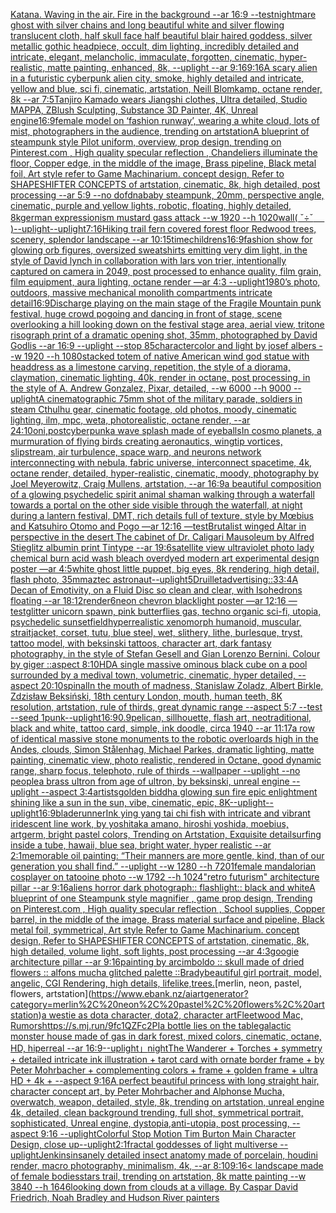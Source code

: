 [Katana. Waving in the air. Fire in the background --ar 16:9 --test](https://www.ebank.nz/aiartgenerator?category=Katana.%20Waving%20in%20the%20air.%20Fire%20in%20the%20background%20--ar%2016%3A9%20--test)[nightmare ghost with silver chains and long beautiful white and silver flowing translucent cloth, half skull face half beautiful blair haired goddess, silver metallic gothic headpiece, occult, dim lighting, incredibly detailed and intricate, elegant, melancholic, immaculate, forgotten, cinematic, hyper-realistic, matte painting, enhanced, 8k, --uplight --ar 9:16](https://www.ebank.nz/aiartgenerator?category=nightmare%20ghost%20with%20silver%20chains%20and%20long%20beautiful%20white%20and%20silver%20flowing%20translucent%20cloth%2C%20half%20skull%20face%20half%20beautiful%20blair%20haired%20goddess%2C%20silver%20metallic%20gothic%20headpiece%2C%20occult%2C%20dim%20lighting%2C%20incredibly%20detailed%20and%20intricate%2C%20elegant%2C%20melancholic%2C%20immaculate%2C%20forgotten%2C%20cinematic%2C%20hyper-realistic%2C%20matte%20painting%2C%20enhanced%2C%208k%2C%20--uplight%20--ar%209%3A16)[9:16](https://www.ebank.nz/aiartgenerator?category=9%3A16)[A scary alien in a futuristic cyberpunk alien city, smoke, highly detailed and intricate, yellow and blue, sci fi, cinematic, artstation, Neill Blomkamp, octane render, 8k --ar 7:5](https://www.ebank.nz/aiartgenerator?category=A%20scary%20alien%20in%20a%20futuristic%20cyberpunk%20alien%20city%2C%20smoke%2C%20highly%20detailed%20and%20intricate%2C%20yellow%20and%20blue%2C%20sci%20fi%2C%20cinematic%2C%20artstation%2C%20Neill%20Blomkamp%2C%20octane%20render%2C%208k%20--ar%207%3A5)[Tanjiro Kamado wears Jiangshi clothes, Ultra detailed, Studio MAPPA, ZBlush Sculpting, Substance 3D Painter, 4K, Unreal engine](https://www.ebank.nz/aiartgenerator?category=Tanjiro%20Kamado%20wears%20Jiangshi%20clothes%2C%20Ultra%20detailed%2C%20Studio%20MAPPA%2C%20ZBlush%20Sculpting%2C%20Substance%203D%20Painter%2C%204K%2C%20Unreal%20engine)[](https://www.ebank.nz/aiartgenerator?category=)[16:9](https://www.ebank.nz/aiartgenerator?category=16%3A9)[female model on ‘fashion runway’, wearing a white cloud, lots of mist, photographers in the audience, trending on artstation](https://www.ebank.nz/aiartgenerator?category=female%20model%20on%20%E2%80%98fashion%20runway%E2%80%99%2C%20wearing%20a%20white%20cloud%2C%20lots%20of%20mist%2C%20photographers%20in%20the%20audience%2C%20trending%20on%20artstation)[A blueprint of steampunk style Pilot uniform,  overview, prop design,  trending on Pinterest.com  , High quality specular reflection ,  Chandeliers illuminate the floor, Copper  edge, in the middle of the image, Brass pipeline,  Black metal foil,  Art style refer to Game Machinarium.  concept design, Refer to SHAPESHIFTER CONCEPTS  of artstation, cinematic,  8k, high detailed,  post processing    --ar 5:9   --no dof](https://www.ebank.nz/aiartgenerator?category=A%20blueprint%20of%20steampunk%20style%20Pilot%20uniform%2C%20%20overview%2C%20prop%20design%2C%20%20trending%20on%20Pinterest.com%20%20%2C%20High%20quality%20specular%20reflection%20%2C%20%20Chandeliers%20illuminate%20the%20floor%2C%20Copper%20%20edge%2C%20in%20the%20middle%20of%20the%20image%2C%20Brass%20pipeline%2C%20%20Black%20metal%20foil%2C%20%20Art%20style%20refer%20to%20Game%20Machinarium.%20%20concept%20design%2C%20Refer%20to%20SHAPESHIFTER%20CONCEPTS%20%20of%20artstation%2C%20cinematic%2C%20%208k%2C%20high%20detailed%2C%20%20post%20processing%20%20%20%20--ar%205%3A9%20%20%20--no%20dof)[dna](https://www.ebank.nz/aiartgenerator?category=dna)[baby steampunk, 20mm,  perspective angle, cinematic, purple and yellow lights, robotic, floating, highly detailed, 8k](https://www.ebank.nz/aiartgenerator?category=baby%20steampunk%2C%2020mm%2C%20%20perspective%20angle%2C%20cinematic%2C%20purple%20and%20yellow%20lights%2C%20robotic%2C%20floating%2C%20highly%20detailed%2C%208k)[german expressionism mustard gass attack --w 1920 --h 1020](https://www.ebank.nz/aiartgenerator?category=german%20expressionism%20mustard%20gass%20attack%20--w%201920%20--h%201020)[wall](https://www.ebank.nz/aiartgenerator?category=wall)[( ˇ÷ˇ　 )](https://www.ebank.nz/aiartgenerator?category=%28%20%CB%87%C3%B7%CB%87%E3%80%80%20%29)[--uplight](https://www.ebank.nz/aiartgenerator?category=--uplight)[--uplight](https://www.ebank.nz/aiartgenerator?category=--uplight)[7:16](https://www.ebank.nz/aiartgenerator?category=7%3A16)[Hiking trail fern covered forest floor Redwood trees, scenery, splendor landscape --ar 10:15](https://www.ebank.nz/aiartgenerator?category=Hiking%20trail%20fern%20covered%20forest%20floor%20Redwood%20trees%2C%20scenery%2C%20splendor%20landscape%20--ar%2010%3A15)[time](https://www.ebank.nz/aiartgenerator?category=time)[childrens](https://www.ebank.nz/aiartgenerator?category=childrens)[16:9](https://www.ebank.nz/aiartgenerator?category=16%3A9)[fashion show for glowing orb figures, oversized sweatshirts emitting very dim light, in the style of David lynch in collaboration with lars von trier, intentionally captured on camera in 2049, post processed to enhance quality, film grain, film equipment, aura lighting, octane render —ar 4:3 --uplight](https://www.ebank.nz/aiartgenerator?category=fashion%20show%20for%20glowing%20orb%20figures%2C%20oversized%20sweatshirts%20emitting%20very%20dim%20light%2C%20in%20the%20style%20of%20David%20lynch%20in%20collaboration%20with%20lars%20von%20trier%2C%20intentionally%20captured%20on%20camera%20in%202049%2C%20post%20processed%20to%20enhance%20quality%2C%20film%20grain%2C%20film%20equipment%2C%20aura%20lighting%2C%20octane%20render%20%E2%80%94ar%204%3A3%20--uplight)[1980’s photo, outdoors, massive mechanical monolith compartments intricate detail](https://www.ebank.nz/aiartgenerator?category=1980%E2%80%99s%20photo%2C%20outdoors%2C%20massive%20mechanical%20monolith%20compartments%20intricate%20detail)[16:9](https://www.ebank.nz/aiartgenerator?category=16%3A9)[Discharge playing on the main stage of the Fragile Mountain punk festival, huge crowd pogoing and dancing in front of stage, scene overlooking a hill looking down on the festival stage area, aerial view, tritone risograph print of a dramatic opening shot, 35mm, photographed by David Godlis --ar 16:9 --uplight --stop 85](https://www.ebank.nz/aiartgenerator?category=Discharge%20playing%20on%20the%20main%20stage%20of%20the%20Fragile%20Mountain%20punk%20festival%2C%20huge%20crowd%20pogoing%20and%20dancing%20in%20front%20of%20stage%2C%20scene%20overlooking%20a%20hill%20looking%20down%20on%20the%20festival%20stage%20area%2C%20aerial%20view%2C%20tritone%20risograph%20print%20of%20a%20dramatic%20opening%20shot%2C%2035mm%2C%20photographed%20by%20David%20Godlis%20--ar%2016%3A9%20--uplight%20--stop%2085)[character](https://www.ebank.nz/aiartgenerator?category=character)[color and light by josef albers --w 1920 --h 1080](https://www.ebank.nz/aiartgenerator?category=color%20and%20light%20by%20josef%20albers%20--w%201920%20--h%201080)[stacked totem of native American wind god statue with headdress as a limestone carving, repetition, the style of a diorama, claymation, cinematic lighting, 40k, render in octane, post processing, in the style of A. Andrew Gonzalez, Pixar, detailed, --w 6000 --h 9000 --uplight](https://www.ebank.nz/aiartgenerator?category=stacked%20totem%20of%20native%20American%20wind%20god%20statue%20with%20headdress%20as%20a%20limestone%20carving%2C%20repetition%2C%20the%20style%20of%20a%20diorama%2C%20claymation%2C%20cinematic%20lighting%2C%2040k%2C%20render%20in%20octane%2C%20post%20processing%2C%20in%20the%20style%20of%20A.%20Andrew%20Gonzalez%2C%20Pixar%2C%20detailed%2C%20--w%206000%20--h%209000%20--uplight)[A cinematographic 75mm shot of the military parade, soldiers in steam Cthulhu gear, cinematic footage, old photos, moody, cinematic lighting, ilm, mpc, weta, photorealistic, octane render, --ar 24:10](https://www.ebank.nz/aiartgenerator?category=A%20cinematographic%2075mm%20shot%20of%20the%20military%20parade%2C%20soldiers%20in%20steam%20Cthulhu%20gear%2C%20cinematic%20footage%2C%20old%20photos%2C%20moody%2C%20cinematic%20lighting%2C%20ilm%2C%20mpc%2C%20weta%2C%20photorealistic%2C%20octane%20render%2C%20--ar%2024%3A10)[oni,postcyberpunk](https://www.ebank.nz/aiartgenerator?category=oni%2Cpostcyberpunk)[a wave splash made of eyeballs](https://www.ebank.nz/aiartgenerator?category=a%20wave%20splash%20made%20of%20eyeballs)[In cosmo planets, a murmuration of flying birds creating aeronautics, wingtip vortices, slipstream, air turbulence, space warp, and neurons network interconnecting with nebula, fabric universe, interconnect spacetime, 4k, octane render, detailed, hyper-realistic, cinematic, moody, photography by Joel Meyerowitz, Craig Mullens, artstation, --ar 16:9](https://www.ebank.nz/aiartgenerator?category=In%20cosmo%20planets%2C%20a%20murmuration%20of%20flying%20birds%20creating%20aeronautics%2C%20wingtip%20vortices%2C%20slipstream%2C%20air%20turbulence%2C%20space%20warp%2C%20and%20neurons%20network%20interconnecting%20with%20nebula%2C%20fabric%20universe%2C%20interconnect%20spacetime%2C%204k%2C%20octane%20render%2C%20detailed%2C%20hyper-realistic%2C%20cinematic%2C%20moody%2C%20photography%20by%20Joel%20Meyerowitz%2C%20Craig%20Mullens%2C%20artstation%2C%20--ar%2016%3A9)[a beautiful composition of a glowing psychedelic spirit animal shaman walking through a waterfall towards a portal on the other side visible through the waterfall, at night during a lantern festival, DMT,  rich details full of texture, style by Mœbius and Katsuhiro Otomo and Pogo —ar 12:16 —test](https://www.ebank.nz/aiartgenerator?category=a%20beautiful%20composition%20of%20a%20glowing%20psychedelic%20spirit%20animal%20shaman%20walking%20through%20a%20waterfall%20towards%20a%20portal%20on%20the%20other%20side%20visible%20through%20the%20waterfall%2C%20at%20night%20during%20a%20lantern%20festival%2C%20DMT%2C%20%20rich%20details%20full%20of%20texture%2C%20style%20by%20M%C5%93bius%20and%20Katsuhiro%20Otomo%20and%20Pogo%20%E2%80%94ar%2012%3A16%20%E2%80%94test)[Brutalist winged Altar in perspective in the desert The cabinet of Dr. Caligari Mausoleum by Alfred Stieglitz albumin print Tintype --ar 19:6](https://www.ebank.nz/aiartgenerator?category=Brutalist%20winged%20Altar%20in%20perspective%20in%20the%20desert%20The%20cabinet%20of%20Dr.%20Caligari%20Mausoleum%20by%20Alfred%20Stieglitz%20albumin%20print%20Tintype%20--ar%2019%3A6)[satellite view ultraviolet photo lady chemical burn acid wash bleach overdyed modern art experimental design poster —ar 4:5](https://www.ebank.nz/aiartgenerator?category=satellite%20view%20ultraviolet%20photo%20lady%20chemical%20burn%20acid%20wash%20bleach%20overdyed%20modern%20art%20experimental%20design%20poster%20%E2%80%94ar%204%3A5)[white ghost little puppet, big eyes, 8k rendering, high detail, flash photo, 35mm](https://www.ebank.nz/aiartgenerator?category=white%20ghost%20little%20puppet%2C%20big%20eyes%2C%208k%20rendering%2C%20high%20detail%2C%20flash%20photo%2C%2035mm)[aztec astronaut](https://www.ebank.nz/aiartgenerator?category=aztec%20astronaut)[--uplight](https://www.ebank.nz/aiartgenerator?category=--uplight)[5](https://www.ebank.nz/aiartgenerator?category=5)[Druillet](https://www.ebank.nz/aiartgenerator?category=Druillet)[advertising::3](https://www.ebank.nz/aiartgenerator?category=advertising%3A%3A3)[3:4](https://www.ebank.nz/aiartgenerator?category=3%3A4)[A Decan of Emotivity, on a Fluid Disc so clean and clear, with Isohedrons floating --ar 18:12](https://www.ebank.nz/aiartgenerator?category=A%20Decan%20of%20Emotivity%2C%20on%20a%20Fluid%20Disc%20so%20clean%20and%20clear%2C%20with%20Isohedrons%20floating%20--ar%2018%3A12)[render](https://www.ebank.nz/aiartgenerator?category=render)[6](https://www.ebank.nz/aiartgenerator?category=6)[neon chevron blacklight poster —ar 12:16 —test](https://www.ebank.nz/aiartgenerator?category=neon%20chevron%20blacklight%20poster%20%E2%80%94ar%2012%3A16%20%E2%80%94test)[glitter unicorn spawn, pink butterflies gas, techno organic sci-fi, utopia, psychedelic sunset](https://www.ebank.nz/aiartgenerator?category=glitter%20unicorn%20spawn%2C%20pink%20butterflies%20gas%2C%20techno%20organic%20sci-fi%2C%20utopia%2C%20psychedelic%20sunset)[field](https://www.ebank.nz/aiartgenerator?category=field)[hyperrealistic xenomorph humanoid, muscular, straitjacket, corset, tutu, blue steel, wet, slithery, lithe, burlesque, tryst, tattoo model, with beksinski tattoos, character art, dark fantasy photography, in the style of Stefan Gesell and Gian Lorenzo Bernini.  Colour by giger ::aspect 8:10](https://www.ebank.nz/aiartgenerator?category=hyperrealistic%20xenomorph%20humanoid%2C%20muscular%2C%20straitjacket%2C%20corset%2C%20tutu%2C%20blue%20steel%2C%20wet%2C%20slithery%2C%20lithe%2C%20burlesque%2C%20tryst%2C%20tattoo%20model%2C%20with%20beksinski%20tattoos%2C%20character%20art%2C%20dark%20fantasy%20photography%2C%20in%20the%20style%20of%20Stefan%20Gesell%20and%20Gian%20Lorenzo%20Bernini.%20%20Colour%20by%20giger%20%3A%3Aaspect%208%3A10)[HD](https://www.ebank.nz/aiartgenerator?category=HD)[A single massive ominous black cube on a pool surrounded by a medival town, volumetric, cinematic, hyper detailed, --aspect 20:10](https://www.ebank.nz/aiartgenerator?category=A%20single%20massive%20ominous%20black%20cube%20on%20a%20pool%20surrounded%20by%20a%20medival%20town%2C%20volumetric%2C%20cinematic%2C%20hyper%20detailed%2C%20--aspect%2020%3A10)[spinal](https://www.ebank.nz/aiartgenerator?category=spinal)[In the mouth of madness, Stanislaw Zoladz, Albert Birkle, Zdzisław Beksiński, 18th century London, mouth, human teeth, 8K resolution, artstation, rule of thirds, great dynamic range --aspect 5:7 --test --seed 1](https://www.ebank.nz/aiartgenerator?category=In%20the%20mouth%20of%20madness%2C%20Stanislaw%20Zoladz%2C%20Albert%20Birkle%2C%20Zdzis%C5%82aw%20Beksi%C5%84ski%2C%2018th%20century%20London%2C%20mouth%2C%20human%20teeth%2C%208K%20resolution%2C%20artstation%2C%20rule%20of%20thirds%2C%20great%20dynamic%20range%20--aspect%205%3A7%20--test%20--seed%201)[punk](https://www.ebank.nz/aiartgenerator?category=punk)[--uplight](https://www.ebank.nz/aiartgenerator?category=--uplight)[16:9](https://www.ebank.nz/aiartgenerator?category=16%3A9)[0.9](https://www.ebank.nz/aiartgenerator?category=0.9)[pelican, sillhouette, flash art, neotraditional, black and white, tattoo card, simple, ink doodle, circa 1940 --ar 11:17](https://www.ebank.nz/aiartgenerator?category=pelican%2C%20sillhouette%2C%20flash%20art%2C%20neotraditional%2C%20black%20and%20white%2C%20tattoo%20card%2C%20simple%2C%20ink%20doodle%2C%20circa%201940%20--ar%2011%3A17)[a row of identical massive stone monuments to the robotic overloards high in the Andes, clouds, Simon Stålenhag, Michael Parkes, dramatic lighting, matte painting, cinematic view, photo realistic, rendered in Octane, good dynamic range, sharp focus, telephoto, rule of thirds --wallpaper --uplight --no people](https://www.ebank.nz/aiartgenerator?category=a%20row%20of%20identical%20massive%20stone%20monuments%20to%20the%20robotic%20overloards%20high%20in%20the%20Andes%2C%20clouds%2C%20Simon%20St%C3%A5lenhag%2C%20Michael%20Parkes%2C%20dramatic%20lighting%2C%20matte%20painting%2C%20cinematic%20view%2C%20photo%20realistic%2C%20rendered%20in%20Octane%2C%20good%20dynamic%20range%2C%20sharp%20focus%2C%20telephoto%2C%20rule%20of%20thirds%20--wallpaper%20--uplight%20--no%20people)[a brass ultron from age of ultron, by beksinski, unreal engine --uplight --aspect 3:4](https://www.ebank.nz/aiartgenerator?category=a%20brass%20ultron%20from%20age%20of%20ultron%2C%20by%20beksinski%2C%20unreal%20engine%20--uplight%20--aspect%203%3A4)[artists](https://www.ebank.nz/aiartgenerator?category=artists)[golden biddha glowing sun fire epic enlightment shining like a sun in the sun, vibe, cinematic, epic, 8K](https://www.ebank.nz/aiartgenerator?category=golden%20biddha%20glowing%20sun%20fire%20epic%20enlightment%20shining%20like%20a%20sun%20in%20the%20sun%2C%20vibe%2C%20cinematic%2C%20epic%2C%208K)[--uplight](https://www.ebank.nz/aiartgenerator?category=--uplight)[--uplight](https://www.ebank.nz/aiartgenerator?category=--uplight)[16:9](https://www.ebank.nz/aiartgenerator?category=16%3A9)[bladerunner](https://www.ebank.nz/aiartgenerator?category=bladerunner)[Ink ying yang tai chi fish with intricate and vibrant iridescent line work, by yoshitaka amano, hiroshi yoshida, moebius, artgerm, bright pastel colors, Trending on Artstation, Exquisite detail](https://www.ebank.nz/aiartgenerator?category=Ink%20ying%20yang%20tai%20chi%20fish%20with%20intricate%20and%20vibrant%20iridescent%20line%20work%2C%20by%20yoshitaka%20amano%2C%20hiroshi%20yoshida%2C%20moebius%2C%20artgerm%2C%20bright%20pastel%20colors%2C%20Trending%20on%20Artstation%2C%20Exquisite%20detail)[surfing inside a tube, hawaii, blue sea, bright water, hyper realistic --ar 2:1](https://www.ebank.nz/aiartgenerator?category=surfing%20inside%20a%20tube%2C%20hawaii%2C%20blue%20sea%2C%20bright%20water%2C%20hyper%20realistic%20--ar%202%3A1)[memorable oil painting: “Their manners are more gentle, kind, than of our generation you shall find.” --uplight --w 1280 --h 720](https://www.ebank.nz/aiartgenerator?category=memorable%20oil%20painting%3A%20%E2%80%9CTheir%20manners%20are%20more%20gentle%2C%20kind%2C%20than%20of%20our%20generation%20you%20shall%20find.%E2%80%9D%20--uplight%20--w%201280%20--h%20720)[1](https://www.ebank.nz/aiartgenerator?category=1)[female mandalorian cosplayer on tatooine photo --w 1792 --h 1024](https://www.ebank.nz/aiartgenerator?category=female%20mandalorian%20cosplayer%20on%20tatooine%20photo%20--w%201792%20--h%201024)["retro futurism" architecture pillar --ar 9:16](https://www.ebank.nz/aiartgenerator?category=%22retro%20futurism%22%20architecture%20pillar%20--ar%209%3A16)[aliens horror dark photograph:: flashlight:: black and white](https://www.ebank.nz/aiartgenerator?category=aliens%20horror%20dark%20photograph%3A%3A%20flashlight%3A%3A%20black%20and%20white)[A blueprint of one Steampunk style magnifier , game prop design,  Trending on Pinterest.com , High quality specular reflection ,  School supplies,  Copper  barrel, in the middle of the image, Brass material surface and pipeline,  Black metal foil, symmetrical,  Art style Refer to Game Machinarium.  concept design, Refer to SHAPESHIFTER CONCEPTS  of artstation, cinematic,  8k, high detailed,  volume light,  soft lights,  post processing    --ar 4:3](https://www.ebank.nz/aiartgenerator?category=A%20blueprint%20of%20one%20Steampunk%20style%20magnifier%20%2C%20game%20prop%20design%2C%20%20Trending%20on%20Pinterest.com%20%2C%20High%20quality%20specular%20reflection%20%2C%20%20School%20supplies%2C%20%20Copper%20%20barrel%2C%20in%20the%20middle%20of%20the%20image%2C%20Brass%20material%20surface%20and%20pipeline%2C%20%20Black%20metal%20foil%2C%20symmetrical%2C%20%20Art%20style%20Refer%20to%20Game%20Machinarium.%20%20concept%20design%2C%20Refer%20to%20SHAPESHIFTER%20CONCEPTS%20%20of%20artstation%2C%20cinematic%2C%20%208k%2C%20high%20detailed%2C%20%20volume%20light%2C%20%20soft%20lights%2C%20%20post%20processing%20%20%20%20--ar%204%3A3)[googie architecture pillar --ar 9:16](https://www.ebank.nz/aiartgenerator?category=googie%20architecture%20pillar%20--ar%209%3A16)[painting by arcimboldo :: skull made of dried flowers :: alfons mucha glitched palette ::](https://www.ebank.nz/aiartgenerator?category=painting%20by%20arcimboldo%20%3A%3A%20skull%20made%20of%20dried%20flowers%20%3A%3A%20alfons%20mucha%20glitched%20palette%20%3A%3A)[Brady](https://www.ebank.nz/aiartgenerator?category=Brady)[beautiful girl portrait, model, angelic, CGI Rendering, high details, lifelike,](https://www.ebank.nz/aiartgenerator?category=beautiful%20girl%20portrait%2C%20model%2C%20angelic%2C%20CGI%20Rendering%2C%20high%20details%2C%20lifelike%2C)[trees.](https://www.ebank.nz/aiartgenerator?category=trees.)[merlin, neon, pastel, flowers, artstation](https://www.ebank.nz/aiartgenerator?category=merlin%2C%20neon%2C%20pastel%2C%20flowers%2C%20artstation)[a westie as dota character, dota2, character art](https://www.ebank.nz/aiartgenerator?category=a%20westie%20as%20dota%20character%2C%20dota2%2C%20character%20art)[Fleetwood Mac, Rumors](https://www.ebank.nz/aiartgenerator?category=Fleetwood%20Mac%2C%20Rumors)[<https://s.mj.run/9fc1QZFc2PI>](https://www.ebank.nz/aiartgenerator?category=%3Chttps%3A//s.mj.run/9fc1QZFc2PI%3E)[a bottle lies on the table](https://www.ebank.nz/aiartgenerator?category=a%20bottle%20lies%20on%20the%20table)[galactic monster house made of gas in dark forest, mixed colors, cinematic, octane, HD, hiperreal --ar 16:9](https://www.ebank.nz/aiartgenerator?category=galactic%20monster%20house%20made%20of%20gas%20in%20dark%20forest%2C%20mixed%20colors%2C%20cinematic%2C%20octane%2C%20HD%2C%20hiperreal%20--ar%2016%3A9)[--uplight](https://www.ebank.nz/aiartgenerator?category=--uplight)[」](https://www.ebank.nz/aiartgenerator?category=%E3%80%8D)[night](https://www.ebank.nz/aiartgenerator?category=night)[The Wanderer + Torches + symmetry + detailed intricate ink illustration + tarot card with ornate border frame + by Peter Mohrbacher + complementing colors + frame + golden frame + ultra HD + 4k + --aspect 9:16](https://www.ebank.nz/aiartgenerator?category=The%20Wanderer%20%2B%20Torches%20%2B%20symmetry%20%2B%20detailed%20intricate%20ink%20illustration%20%2B%20tarot%20card%20with%20ornate%20border%20frame%20%2B%20by%20Peter%20Mohrbacher%20%2B%20complementing%20colors%20%2B%20frame%20%2B%20golden%20frame%20%2B%20ultra%20HD%20%2B%204k%20%2B%20--aspect%209%3A16)[A perfect beautiful princess with long straight hair, character concept art, by Peter Mohrbacher and Alphonse Mucha, overwatch, weapon, detailed, style, 8k, trending on artstation, unreal engine 4k, detailed, clean background trending, full shot, symmetrical portrait, sophisticated, Unreal engine, dystopia,anti-utopia, post processing, --aspect 9:16 --uplight](https://www.ebank.nz/aiartgenerator?category=A%20perfect%20beautiful%20princess%20with%20long%20straight%20hair%2C%20character%20concept%20art%2C%20by%20Peter%20Mohrbacher%20and%20Alphonse%20Mucha%2C%20overwatch%2C%20weapon%2C%20detailed%2C%20style%2C%208k%2C%20trending%20on%20artstation%2C%20unreal%20engine%204k%2C%20detailed%2C%20clean%20background%20trending%2C%20full%20shot%2C%20symmetrical%20portrait%2C%20sophisticated%2C%20Unreal%20engine%2C%20dystopia%2Canti-utopia%2C%20post%20processing%2C%20--aspect%209%3A16%20--uplight)[Colorful Stop Motion Tim Burton Main Character Design, close up](https://www.ebank.nz/aiartgenerator?category=Colorful%20Stop%20Motion%20Tim%20Burton%20Main%20Character%20Design%2C%20close%20up)[--uplight](https://www.ebank.nz/aiartgenerator?category=--uplight)[2:1](https://www.ebank.nz/aiartgenerator?category=2%3A1)[fractal goddesses of light multiverse --uplight](https://www.ebank.nz/aiartgenerator?category=fractal%20goddesses%20of%20light%20multiverse%20--uplight)[Jenkins](https://www.ebank.nz/aiartgenerator?category=Jenkins)[insanely detailed insect anatomy made of porcelain, houdini render, macro photography, minimalism, 4k, --ar 8:10](https://www.ebank.nz/aiartgenerator?category=insanely%20detailed%20insect%20anatomy%20made%20of%20porcelain%2C%20houdini%20render%2C%20macro%20photography%2C%20minimalism%2C%204k%2C%20--ar%208%3A10)[9:16](https://www.ebank.nz/aiartgenerator?category=9%3A16)[< landscape made of female bodies](https://www.ebank.nz/aiartgenerator?category=%3C%20landscape%20made%20of%20female%20bodies)[stars trail, trending on artstation, 8k matte painting --w 3840 --h 1646](https://www.ebank.nz/aiartgenerator?category=stars%20trail%2C%20trending%20on%20artstation%2C%208k%20matte%20painting%20--w%203840%20--h%201646)[looking down from clouds at a village. By Caspar David Friedrich, Noah Bradley and Hudson River painters](https://www.ebank.nz/aiartgenerator?category=looking%20down%20from%20clouds%20at%20a%20village.%20By%20Caspar%20David%20Friedrich%2C%20Noah%20Bradley%20and%20Hudson%20River%20painters)